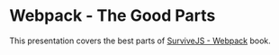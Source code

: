 # Webpack - The Good Parts

This presentation covers the best parts of [SurviveJS - Webpack](https://survivejs.com/webpack) book.
